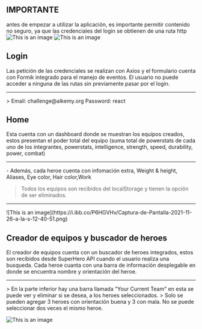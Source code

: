 ## IMPORTANTE
antes de empezar a utilizar la aplicación, es importante permitir contenido no seguro, ya que las credenciales del login se obtienen de una ruta http
![This is an image](https://i.ibb.co/MskWy9G/Captura-de-Pantalla-2021-11-26-a-la-s-18-59-02.png)
![This is an image](https://i.ibb.co/QCV71w0/Captura-de-Pantalla-2021-11-26-a-la-s-18-59-38.png)

## Login
Las petición de las credenciales se realizan con Axios y el formulario cuenta con Formik integrado para el manejo de eventos.
El usuario no puede acceder a ninguna de las rutas sin previamente pasar por el login.
<hr />
> Email: challenge@alkemy.org Password: react

## Home
Esta cuenta con un dashboard donde se muestran los equipos creados, estos presentan el poder total del equipo (suma total de powerstats de cada uno de los integrantes, powerstats, intelligence, strength, speed, durability, power, combat)
<hr />
- Además, cada heroe cuenta con infomación extra, Weight & height, Aliases, Eye color, Hair color,Work

> Todos los equipos son recibidos del localStorage y tienen la opción de ser eliminados.

<hr />
![This is an image](https://i.ibb.co/P6HGVHv/Captura-de-Pantalla-2021-11-26-a-la-s-12-40-51.png)

## Creador de equipos y buscador de heroes
El creador de equipos cuenta con un buscador de heroes integrados, estos son recibidos desde SuperHero API cuando el usuario realiza una busqueda. 
Cada heroe cuanta con una barra de información desplegable en donde se encuentra nombre y orientación del heroe.

<hr />
> En la parte inferior hay una barra llamada "Your Current Team" en esta se puede ver y eliminar si se desea, a los heroes seleccionados.
> Solo se pueden agregar 3 heroes con orientación buena y 3 con mala. No se puede seleccionar dos veces el mismo heroe.

![This is an image](https://i.ibb.co/ns1NhrC/Captura-de-Pantalla-2021-11-26-a-la-s-14-25-13.png)
